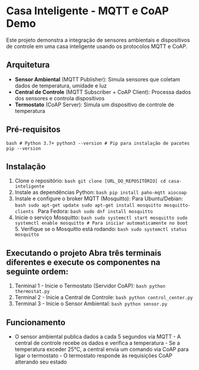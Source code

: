 # Casa Inteligente - MQTT e CoAP Demo

Este projeto demonstra a integração de sensores ambientais e dispositivos de controle em uma casa inteligente usando os protocolos MQTT e CoAP.

## Arquitetura

- **Sensor Ambiental** (MQTT Publisher): Simula sensores que coletam dados de temperatura, umidade e luz
- **Central de Controle** (MQTT Subscriber + CoAP Client): Processa dados dos sensores e controla dispositivos
- **Termostato** (CoAP Server): Simula um dispositivo de controle de temperatura

## Pré-requisitos

`bash # Python 3.7+ python3 --version # Pip para instalação de pacotes pip --version `

## Instalação

1. Clone o repositório:
   `bash git clone [URL_DO_REPOSITÓRIO] cd casa-inteligente `
2. Instale as dependências Python:
   `bash pip install paho-mqtt aiocoap `
3. Instale e configure o broker MQTT (Mosquitto):
   Para Ubuntu/Debian:
   `bash sudo apt-get update sudo apt-get install mosquitto mosquitto-clients `
   Para Fedora:
   `bash sudo dnf install mosquitto `
4. Inicie o serviço Mosquitto:
   `bash sudo systemctl start mosquitto sudo systemctl enable mosquitto # Para iniciar automaticamente no boot ` 5. Verifique se o Mosquitto está rodando:
   `bash sudo systemctl status mosquitto `

## Executando o projeto Abra três terminais diferentes e execute os componentes na seguinte ordem:

1. Terminal 1 - Inicie o Termostato (Servidor CoAP):
   `bash python thermostat.py `
2. Terminal 2 - Inicie a Central de Controle:
   `bash python control_center.py `
3. Terminal 3 - Inicie o Sensor Ambiental: `bash python sensor.py `

## Funcionamento

- O sensor ambiental publica dados a cada 5 segundos via MQTT - A central de controle recebe os dados e verifica a temperatura - Se a temperatura exceder 25°C, a central envia um comando via CoAP para ligar o termostato - O termostato responde às requisições CoAP alterando seu estado
